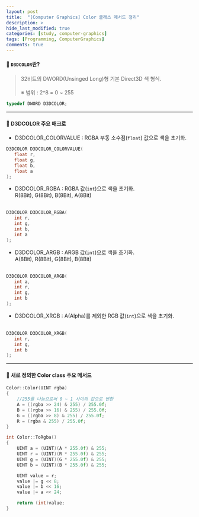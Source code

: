 ```yaml
---
layout: post
title:  "[Computer Graphics] Color 클래스 메서드 정리"
description: >
hide_last_modified: true
categories: [study, computer-graphics]
tags: [Programming, ComputerGraphics]
comments: true
---
```


#### 📼 `D3DCOLOR`란?
> 32비트의 DWORD(Unsinged Long)형 기본 Direct3D 색 형식. <br><br>
※ 범위 : 2^8 = 0 ~ 255 

```cpp
typedef DWORD D3DCOLOR;
```
---
#### 📼 D3DCOLOR 주요 매크로 <br>

* D3DCOLOR_COLORVALUE : RGBA 부동 소수점(`float`) 값으로 색을 초기화. <br>
```cpp
D3DCOLOR D3DCOLOR_COLORVALUE(
   float r,
   float g,
   float b,
   float a
);
```

* D3DCOLOR_RGBA : RGBA 값(`int`)으로 색을 초기화. <br>
R(8Bit), G(8Bit), B(8Bit), A(8Bit) <br><br>
```cpp
D3DCOLOR D3DCOLOR_RGBA(
   int r,
   int g,
   int b,
   int a
);
```

* D3DCOLOR_ARGB : ARGB 값(`int`)으로 색을 초기화. <br>
A(8Bit), R(8Bit), G(8Bit), B(8Bit) <br><br>
```cpp
D3DCOLOR D3DCOLOR_ARGB(
   int a,
   int r,
   int g,
   int b
);
```
* D3DCOLOR_XRGB : A(Alpha)를 제외한 RGB 값(`int`)으로 색을 초기화. <br><br>
```cpp
D3DCOLOR D3DCOLOR_XRGB(
   int r,
   int g,
   int b
);
```

---

#### 📼 새로 정의한 Color class 주요 메서드

```cpp
Color::Color(UINT rgba)
{
    //255를 나눔으로써 0 ~ 1 사이의 값으로 변환
	A = ((rgba >> 24) & 255) / 255.0f; 
	B = ((rgba >> 16) & 255) / 255.0f;
	G = ((rgba >> 8) & 255) / 255.0f;
	R = (rgba & 255) / 255.0f;
}

int Color::ToRgba()
{
	UINT a = (UINT)(A * 255.0f) & 255;
	UINT r = (UINT)(R * 255.0f) & 255;
	UINT g = (UINT)(G * 255.0f) & 255;
	UINT b = (UINT)(B * 255.0f) & 255;

	UINT value = r;
	value |= g << 8;
	value |= b << 16;
	value |= a << 24;

	return (int)value;
}
```

